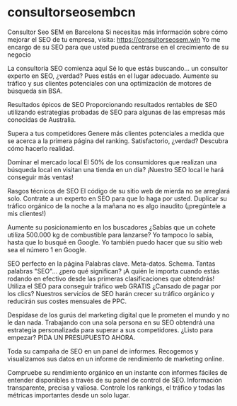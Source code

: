 # consultorseosembcn
Consultor Seo SEM en Barcelona
Si necesitas más información sobre cómo mejorar el SEO de tu empresa, visita: https://consultorseosem.win
Yo me encargo de su SEO para que usted pueda centrarse en el crecimiento de su negocio

La consultoría SEO comienza aquí
Sé lo que estás buscando... un consultor experto en SEO, ¿verdad? Pues estás en el lugar adecuado. Aumente su tráfico y sus clientes potenciales con una optimización de motores de búsqueda sin BSA.

Resultados épicos de SEO
Proporcionando resultados rentables de SEO utilizando estrategias probadas de SEO para algunas de las empresas más conocidas de Australia.

Supera a tus competidores
Genere más clientes potenciales a medida que se acerca a la primera página del ranking. Satisfactorio, ¿verdad? Descubra cómo hacerlo realidad.

Dominar el mercado local
El 50% de los consumidores que realizan una búsqueda local en visitan una tienda en un día? ¡Nuestro SEO local le hará conseguir más ventas!

Rasgos técnicos de SEO
El código de su sitio web de mierda no se arreglará solo. Contrate a un experto en SEO para que lo haga por usted. Duplicar su tráfico orgánico de la noche a la mañana no es algo inaudito (¡pregúntele a mis clientes!)

Aumente su posicionamiento en los buscadores
¿Sabías que un cohete utiliza 500.000 kg de combustible para lanzarse? Yo tampoco lo sabía, hasta que lo busqué en Google. Yo también puedo hacer que su sitio web sea el número 1 en Google.

SEO perfecto en la página
Palabras clave. Meta-datos. Schema. Tantas palabras "SEO"... ¿pero qué significan? ¡A quién le importa cuando estás rodando en efectivo desde las primeras clasificaciones que obtendrás!
Utiliza el SEO para conseguir tráfico web GRATIS
¿Cansado de pagar por los clics? Nuestros servicios de SEO harán crecer su tráfico orgánico y reducirán sus costes mensuales de PPC.

Despídase de los gurús del marketing digital que le prometen el mundo y no le dan nada. Trabajando con una sola persona en su SEO obtendrá una estrategia personalizada para superar a sus competidores. ¿Listo para empezar? PIDA UN PRESUPUESTO AHORA.

Toda su campaña de SEO en un panel de informes. Recogemos y visualizamos sus datos en un informe de rendimiento de marketing online.

Compruebe su rendimiento orgánico en un instante con informes fáciles de entender disponibles a través de su panel de control de SEO. Información transparente, precisa y valiosa. Controle los rankings, el tráfico y todas las métricas importantes desde un solo lugar.


